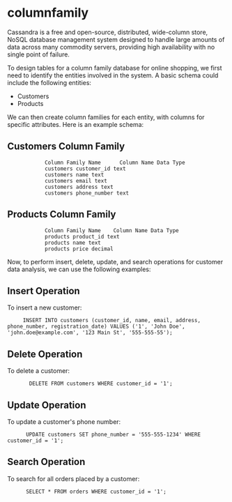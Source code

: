 # columnfamily

Cassandra is a free and open-source, distributed, wide-column store, NoSQL database management system designed to handle large amounts of data across many commodity servers, providing high availability with no single point of failure.

To design tables for a column family database for online shopping, we first need to identify the entities involved in the system. A basic schema could include the following entities:

* Customers
* Products

We can then create column families for each entity, with columns for specific attributes. Here is an example schema:

Customers Column Family
------------------------

                Column Family Name	    Column Name Data Type
                customers customer_id text
                customers name text
                customers email text
                customers address text
                customers phone_number text

Products Column Family
-----------------------

                Column Family Name    Column Name Data Type
                products product_id text
                products name text
                products price decimal

Now, to perform insert, delete, update, and search operations for customer data analysis, we can use the following examples:

Insert Operation
----------------
To insert a new customer:

         INSERT INTO customers (customer_id, name, email, address, phone_number, registration_date) VALUES ('1', 'John Doe', 'john.doe@example.com', '123 Main St', '555-555-55');

Delete Operation
-----------------
To delete a customer:

           DELETE FROM customers WHERE customer_id = '1';

Update Operation
-----------------
To update a customer's phone number:

          UPDATE customers SET phone_number = '555-555-1234' WHERE customer_id = '1';

Search Operation
----------------
To search for all orders placed by a customer:

          SELECT * FROM orders WHERE customer_id = '1';
